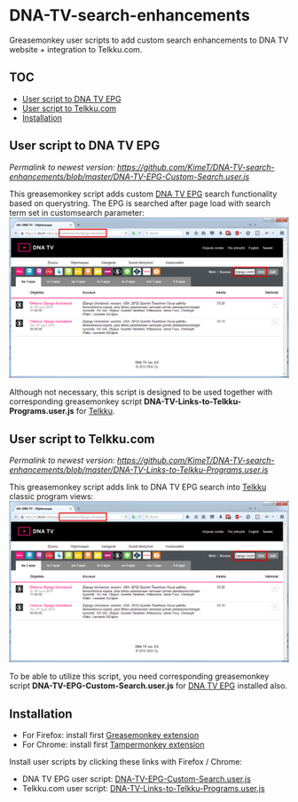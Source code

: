 <link rel="stylesheet" type="text/css" href="css/readme.css" />

# DNA-TV-search-enhancements

Greasemonkey user scripts to add custom search enhancements to DNA TV website + integration to Telkku.com.

## TOC
<!-- MarkdownTOC autolink=true -->

- [User script to DNA TV EPG](#user-script-to-dna-tv-epg)
- [User script to Telkku.com](#user-script-to-telkkucom)
- [Installation](#installation)

<!-- /MarkdownTOC -->


## User script to DNA TV EPG

*Permalink to newest version: <https://github.com/KimeT/DNA-TV-search-enhancements/blob/master/DNA-TV-EPG-Custom-Search.user.js>*

This greasemonkey script adds custom [DNA TV EPG](https://tv.dna.fi/webui/epg "DNA TV - Ohjelmaopas") search functionality based on querystring. The EPG is searched after page load with search term set in customsearch parameter:
[![Telkku screenshot](images/DNA-TV_customsearch.png)](images/DNA-TV_customsearch.png)

Although not necessary, this script is designed to be used together with corresponding greasemonkey script **DNA-TV-Links-to-Telkku-Programs.user.js** for [Telkku](http://classic.telkku.com/ "Telkku.com").


## User script to Telkku.com

*Permalink to newest version: <https://github.com/KimeT/DNA-TV-search-enhancements/blob/master/DNA-TV-Links-to-Telkku-Programs.user.js>*

This greasemonkey script adds link to DNA TV EPG search into [Telkku](http://classic.telkku.com/ "Telkku.com") classic program views:
[![DNA TV EPG screenshot](images/DNA-TV_customsearch.png)](images/DNA-TV_customsearch.png)

To be able to utilize this script, you need corresponding greasemonkey script **DNA-TV-EPG-Custom-Search.user.js** for [DNA TV EPG](https://tv.dna.fi/webui/epg "DNA TV - Ohjelmaopas") installed also.


## Installation

- For Firefox: install first [Greasemonkey extension](https://addons.mozilla.org/fi/firefox/addon/greasemonkey/)
- For Chrome: install first [Tampermonkey extension](https://chrome.google.com/webstore/detail/tampermonkey/dhdgffkkebhmkfjojejmpbldmpobfkfo)

Install user scripts by clicking these links with Firefox / Chrome:

- DNA TV EPG user script: [DNA-TV-EPG-Custom-Search.user.js](DNA-TV-EPG-Custom-Search.user.js)
- Telkku.com user script: [DNA-TV-Links-to-Telkku-Programs.user.js](DNA-TV-Links-to-Telkku-Programs.user.js)